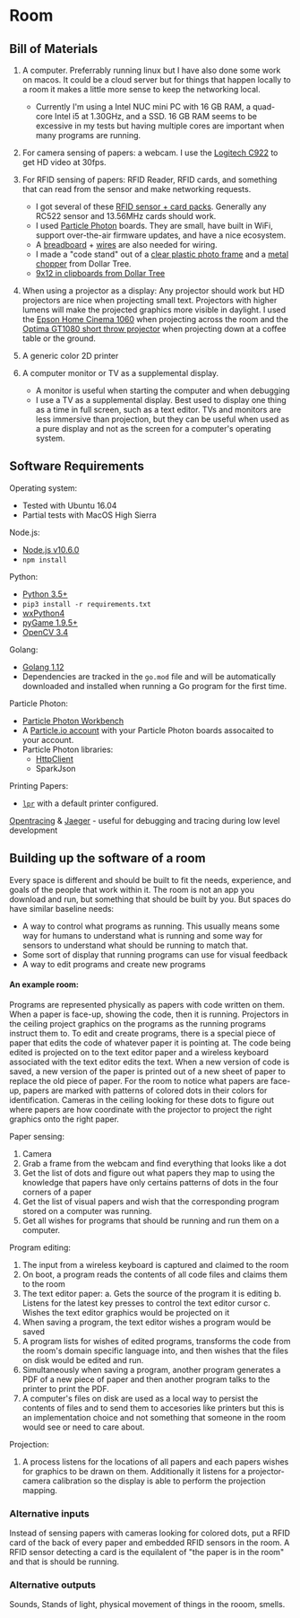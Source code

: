 # Room

## Bill of Materials

1. A computer. Preferrably running linux but I have also done some work on macos. It could be a cloud server but for things that happen locally to a room it makes a little more sense to keep the networking local.
    * Currently I'm using a Intel NUC mini PC with 16 GB RAM, a quad-core Intel i5 at 1.30GHz, and a SSD. 16 GB RAM seems to be excessive in my tests but having multiple cores are important when many programs are running.

2. For camera sensing of papers: a webcam. I use the [Logitech C922](https://www.logitech.com/en-us/product/c922-pro-stream-webcam) to get HD video at 30fps.

3. For RFID sensing of papers: RFID Reader, RFID cards, and something that can read from the sensor and make networking requests.
    * I got several of these [RFID sensor + card packs](https://www.microcenter.com/product/476359/rfid-read-and-write-module). Generally any RC522 sensor and 13.56MHz cards should work.
    * I used [Particle Photon](https://www.adafruit.com/product/2721) boards. They are small, have built in WiFi, support over-the-air firmware updates, and have a nice ecosystem.
    * A [breadboard](https://www.adafruit.com/product/640) + [wires](https://www.adafruit.com/product/153) are also needed for wiring.
    * I made a "code stand" out of a [clear plastic photo frame](https://www.dollartree.com/special-moments-freestanding-borderless-vertical-plastic-photo-frames-8x10-in/225471) and a [metal chopper](https://www.dollartree.com/cooking-concepts-stainless-steel-chopper-scrapers/226405) from Dollar Tree.
    * [9x12 in clipboards from Dollar Tree](https://www.dollartree.com/wooden-clipboards-9x12-in/188681)

4. When using a projector as a display: Any projector should work but HD projectors are nice when projecting small text. Projectors with higher lumens will make the projected graphics more visible in daylight. I used the [Epson Home Cinema 1060](https://www.amazon.com/Epson-Cinema-brightness-speakers-projector/dp/B073S4TS4G/) when projecting across the room and the [Optima GT1080 short throw projector](https://www.amazon.com/Optoma-GT1080Darbee-Lumens-Gaming-Projector/dp/B06XHG92Y5/) when projecting down at a coffee table or the ground.

5. A generic color 2D printer

6. A computer monitor or TV as a supplemental display.
    * A monitor is useful when starting the computer and when debugging
    * I use a TV as a supplemental display. Best used to display one thing as a time in full screen, such as a text editor. TVs and monitors are less immersive than projection, but they can be useful when used as a pure display and not as the screen for a computer's operating system.

## Software Requirements

Operating system:
* Tested with Ubuntu 16.04
* Partial tests with MacOS High Sierra

Node.js:
* [Node.js v10.6.0](https://nodejs.org/en/download/package-manager/)
* `npm install`

Python:
* [Python 3.5+](https://www.python.org/downloads/)
* `pip3 install -r requirements.txt`
* [wxPython4](https://wxpython.org/)
* [pyGame 1.9.5+](https://www.pygame.org)
* [OpenCV 3.4](https://opencv.org/)

Golang:
* [Golang 1.12](https://golang.org/)
* Dependencies are tracked in the `go.mod` file and will be automatically downloaded and installed when running a Go program for the first time.

Particle Photon:
* [Particle Photon Workbench](https://www.particle.io/workbench/)
* A [Particle.io account](https://login.particle.io/signup) with your Particle Photon boards assocaited to your account.
* Particle Photon libraries:
    * [HttpClient](https://github.com/nmattisson/httpclient)
    * SparkJson

Printing Papers:
* [`lpr`](http://man7.org/linux/man-pages/man1/lpr.1.html) with a default printer configured.

[Opentracing](https://opentracing.io/) & [Jaeger](https://www.jaegertracing.io/) - useful for debugging and tracing during low level development

## Building up the software of a room

Every space is different and should be built to fit the needs, experience, and goals of the people that work within it. The room is not an app you download and run, but something that should be built by you. But spaces do have similar baseline needs:
* A way to control what programs as running. This usually means some way for humans to understand what is running and some way for sensors to understand what should be running to match that.
* Some sort of display that running programs can use for visual feedback
* A way to edit programs and create new programs

####  An example room:

Programs are represented physically as papers with code written on them. When a paper is face-up, showing the code, then it is running. Projectors in the ceiling project graphics on the programs as the running programs instruct them to. To edit and create programs, there is a special piece of paper that edits the code of whatever paper it is pointing at. The code being edited is projected on to the text editor paper and a wireless keyboard associated with the text editor edits the text. When a new version of code is saved, a new version of the paper is printed out of a new sheet of paper to replace the old piece of paper. For the room to notice what papers are face-up, papers are marked with patterns of colored dots in their colors for identification. Cameras in the ceiling looking for these dots to figure out where papers are how coordinate with the projector to project the right graphics onto the right paper.

Paper sensing:
1. Camera
2. Grab a frame from the webcam and find everything that looks like a dot
3. Get the list of dots and figure out what papers they map to using the knowledge that papers have only certains patterns of dots in the four corners of a paper
4. Get the list of visual papers and wish that the corresponding program stored on a computer was running.
5. Get all wishes for programs that should be running and run them on a computer.

Program editing:
1. The input from a wireless keyboard is captured and claimed to the room
2. On boot, a program reads the contents of all code files and claims them to the room
3. The text editor paper:
    a. Gets the source of the program it is editing
    b. Listens for the latest key presses to control the text editor cursor
    c. Wishes the text editor graphics would be projected on it
4. When saving a program, the text editor wishes a program would be saved
5. A program lists for wishes of edited programs, transforms the code from the room's domain specific language into, and then wishes that the files on disk would be edited and run.
6. Simultaneously when saving a program, another program generates a PDF of a new piece of paper and then another program talks to the printer to print the PDF.
7. A computer's files on disk are used as a local way to persist the contents of files and to send them to accesories like printers but this is an implementation choice and not something that someone in the room would see or need to care about.

Projection:
1. A process listens for the locations of all papers and each papers wishes for graphics to be drawn on them. Additionally it listens for a projector-camera calibration so the display is able to perform the projection mapping.

### Alternative inputs

Instead of sensing papers with cameras looking for colored dots, put a RFID card of the back of every paper and embedded RFID sensors in the room. A RFID sensor detecting a card is the equilalent of "the paper is in the room" and that is should be running.

### Alternative outputs

Sounds, Stands of light, physical movement of things in the rooom, smells.
